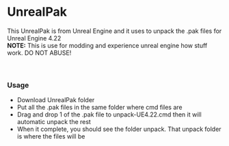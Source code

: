 # UnrealPak

This UnrealPak is from Unreal Engine and it uses to unpack the .pak files for Unreal Engine 4.22<br>
<b>NOTE:</b> This is use for modding and experience unreal engine how stuff work. DO NOT ABUSE!<br><br><br>

### Usage
- Download UnrealPak folder<br>
- Put all the .pak files in the same folder where cmd files are<br>
- Drag and drop 1 of the .pak file to unpack-UE4.22.cmd then it will automatic unpack the rest<br>
- When it complete, you should see the folder unpack. That unpack folder is where the files will be
